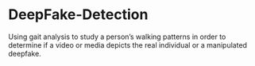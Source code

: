 # DeepFake-Detection
Using gait analysis to study a person’s walking patterns in order to determine if a video or media depicts the real individual or a manipulated deepfake.
